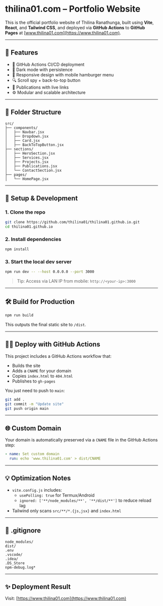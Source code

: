 # thilina01.com – Portfolio Website

This is the official portfolio website of Thilina Ranathunga, built using **Vite**, **React**, and **Tailwind CSS**, and deployed via **GitHub Actions** to **GitHub Pages** at [www.thilina01.com](https://www.thilina01.com).

---

## 🚀 Features

- 🔁 GitHub Actions CI/CD deployment
- 🌙 Dark mode with persistence
- 📱 Responsive design with mobile hamburger menu
- 🔍 Scroll spy + back-to-top button
- 📄 Publications with live links
- ⚙️ Modular and scalable architecture

---

## 📁 Folder Structure

```
src/
├── components/
│   ├── Navbar.jsx
│   ├── Dropdown.jsx
│   ├── Card.jsx
│   ├── BackToTopButton.jsx
├── sections/
│   ├── HeroSection.jsx
│   ├── Services.jsx
│   ├── Projects.jsx
│   ├── Publications.jsx
│   └── ContactSection.jsx
├── pages/
│   └── HomePage.jsx
```

---

## 🧰 Setup & Development

### 1. Clone the repo

```bash
git clone https://github.com/thilina01/thilina01.github.io.git
cd thilina01.github.io
```

### 2. Install dependencies

```bash
npm install
```

### 3. Start the local dev server

```bash
npm run dev -- --host 0.0.0.0 --port 3000
```

> Tip: Access via LAN IP from mobile: `http://<your-ip>:3000`

---

## 🛠️ Build for Production

```bash
npm run build
```

This outputs the final static site to `/dist`.

---

## 🧑‍💻 Deploy with GitHub Actions

This project includes a GitHub Actions workflow that:

- Builds the site
- Adds a `CNAME` for your domain
- Copies `index.html` to `404.html`
- Publishes to `gh-pages`

You just need to push to `main`:

```bash
git add .
git commit -m "Update site"
git push origin main
```

---

## 🌐 Custom Domain

Your domain is automatically preserved via a `CNAME` file in the GitHub Actions step:

```yaml
- name: Set custom domain
  run: echo 'www.thilina01.com' > dist/CNAME
```

---

## 💡 Optimization Notes

- `vite.config.js` includes:
  - `usePolling: true` for Termux/Android
  - `ignored: ['**/node_modules/**', '**/dist/**']` to reduce reload lag
- Tailwind only scans `src/**/*.{js,jsx}` and `index.html`

---

## 🔐 .gitignore

```gitignore
node_modules/
dist/
.env
.vscode/
.idea/
.DS_Store
npm-debug.log*
```

---

## ✨ Deployment Result

Visit: [https://www.thilina01.com](https://www.thilina01.com)
